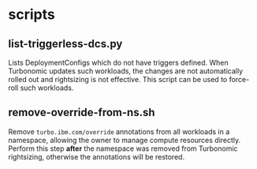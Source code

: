 # scripts

## list-triggerless-dcs.py

Lists DeploymentConfigs which do not have triggers defined. When Turbonomic updates such workloads, the changes are not automatically rolled out and rightsizing is not effective. This script can be used to force-roll such workloads.

## remove-override-from-ns.sh

Remove `turbo.ibm.com/override` annotations from all workloads in a namespace, allowing the owner to manage compute resources directly. Perform this step **after** the namespace was removed from Turbonomic rightsizing, otherwise the annotations will be restored.
